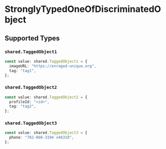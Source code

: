 # StronglyTypedOneOfDiscriminatedObject


## Supported Types

### `shared.TaggedObject1`

```typescript
const value: shared.TaggedObject1 = {
  imageURL: "https://enraged-unique.org",
  tag: "tag1",
};
```

### `shared.TaggedObject2`

```typescript
const value: shared.TaggedObject2 = {
  profileId: "<id>",
  tag: "tag2",
};
```

### `shared.TaggedObject3`

```typescript
const value: shared.TaggedObject3 = {
  phone: "782-860-3194 x46318",
};
```

